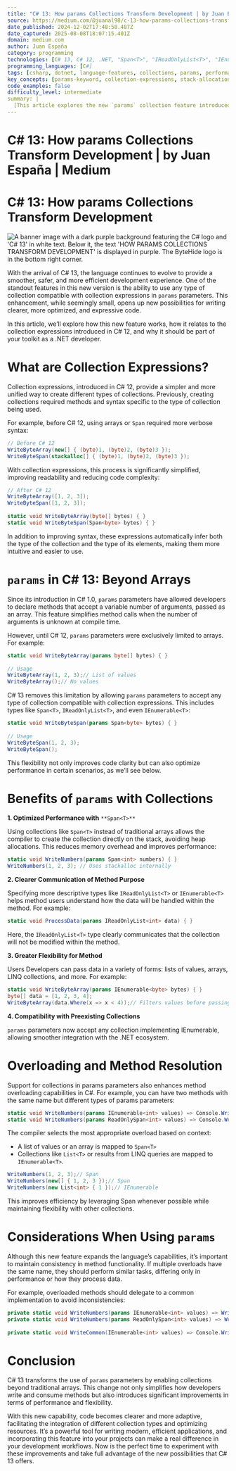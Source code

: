 ```yaml
---
title: "C# 13: How params Collections Transform Development | by Juan España | Medium"
source: https://medium.com/@juanal98/c-13-how-params-collections-transform-development-abdcc1729d4d
date_published: 2024-12-02T17:48:58.487Z
date_captured: 2025-08-08T18:07:15.401Z
domain: medium.com
author: Juan España
category: programming
technologies: [C# 13, C# 12, .NET, "Span<T>", "IReadOnlyList<T>", "IEnumerable<T>", LINQ]
programming_languages: [C#]
tags: [csharp, dotnet, language-features, collections, params, performance, code-optimization, csharp-13, csharp-12]
key_concepts: [params-keyword, collection-expressions, stack-allocation, heap-allocation, method-overloading, type-inference, code-readability]
code_examples: false
difficulty_level: intermediate
summary: |
  [This article explores the new `params` collection feature introduced in C# 13, which extends the `params` keyword to accept any collection type compatible with C# 12's collection expressions, moving beyond the previous array-only limitation. It highlights how this enhancement improves code clarity, flexibility, and performance, particularly when using `Span<T>` for stack allocations. The author details the benefits, such as optimized performance, clearer method intent, and greater flexibility for method users. The article also discusses method overloading and resolution with the new `params` capabilities, providing practical C# code examples throughout.]
---
```

# C# 13: How params Collections Transform Development | by Juan España | Medium

# C# 13: How params Collections Transform Development

![A banner image with a dark purple background featuring the C# logo and 'C# 13' in white text. Below it, the text 'HOW PARAMS COLLECTIONS TRANSFORM DEVELOPMENT' is displayed in purple. The ByteHide logo is in the bottom right corner.](https://miro.medium.com/v2/resize:fit:700/1*eB9dvMfHO-mYLRjcDqwlTg.png)

With the arrival of C# 13, the language continues to evolve to provide a smoother, safer, and more efficient development experience. One of the standout features in this new version is the ability to use any type of collection compatible with collection expressions in `params` parameters. This enhancement, while seemingly small, opens up new possibilities for writing clearer, more optimized, and expressive code.

In this article, we’ll explore how this new feature works, how it relates to the collection expressions introduced in C# 12, and why it should be part of your toolkit as a .NET developer.

# What are Collection Expressions?

Collection expressions, introduced in C# 12, provide a simpler and more unified way to create different types of collections. Previously, creating collections required methods and syntax specific to the type of collection being used.

For example, before C# 12, using arrays or `Span` required more verbose syntax:

```csharp
// Before C# 12  
WriteByteArray(new[] { (byte)1, (byte)2, (byte)3 });  
WriteByteSpan(stackalloc[] { (byte)1, (byte)2, (byte)3 });
```

With collection expressions, this process is significantly simplified, improving readability and reducing code complexity:

```csharp
// After C# 12  
WriteByteArray([1, 2, 3]);  
WriteByteSpan([1, 2, 3]);  
  
static void WriteByteArray(byte[] bytes) { }  
static void WriteByteSpan(Span<byte> bytes) { }
```

In addition to improving syntax, these expressions automatically infer both the type of the collection and the type of its elements, making them more intuitive and easier to use.

# `params` in C# 13: Beyond Arrays

Since its introduction in C# 1.0, `params` parameters have allowed developers to declare methods that accept a variable number of arguments, passed as an array. This feature simplifies method calls when the number of arguments is unknown at compile time.

However, until C# 12, `params` parameters were exclusively limited to arrays. For example:

```csharp
static void WriteByteArray(params byte[] bytes) { }  
  
// Usage  
WriteByteArray(1, 2, 3);// List of values  
WriteByteArray();// No values
```

C# 13 removes this limitation by allowing `params` parameters to accept any type of collection compatible with collection expressions. This includes types like `Span<T>`, `IReadOnlyList<T>`, and even `IEnumerable<T>`:

```csharp
static void WriteByteSpan(params Span<byte> bytes) { }  
  
// Usage  
WriteByteSpan(1, 2, 3);  
WriteByteSpan();
```

This flexibility not only improves code clarity but can also optimize performance in certain scenarios, as we’ll see below.

# Benefits of `params` with Collections

**1. Optimized Performance with** `**Span<T>**`

Using collections like `Span<T>` instead of traditional arrays allows the compiler to create the collection directly on the stack, avoiding heap allocations. This reduces memory overhead and improves performance:

```csharp
static void WriteNumbers(params Span<int> numbers) { }   
WriteNumbers(1, 2, 3); // Uses stackalloc internally
```

**2. Clearer Communication of Method Purpose**

Specifying more descriptive types like `IReadOnlyList<T>` or `IEnumerable<T>` helps method users understand how the data will be handled within the method. For example:

```csharp
static void ProcessData(params IReadOnlyList<int> data) { }
```

Here, the `IReadOnlyList<T>` type clearly communicates that the collection will not be modified within the method.

**3. Greater Flexibility for Method**

Users Developers can pass data in a variety of forms: lists of values, arrays, LINQ collections, and more. For example:

```csharp
static void WriteByteArray(params IEnumerable<byte> bytes) { }    
byte[] data = [1, 2, 3, 4];    
WriteByteArray(data.Where(x => x < 4));// Filters values before passing
```

**4. Compatibility with Preexisting Collections**

`params` parameters now accept any collection implementing IEnumerable, allowing smoother integration with the .NET ecosystem.

# Overloading and Method Resolution

Support for collections in params parameters also enhances method overloading capabilities in C#. For example, you can have two methods with the same name but different types of params parameters:

```csharp
static void WriteNumbers(params IEnumerable<int> values) => Console.WriteLine("IEnumerable");  
static void WriteNumbers(params ReadOnlySpan<int> values) => Console.WriteLine("Span");
```

The compiler selects the most appropriate overload based on context:

*   A list of values or an array is mapped to `Span<T>`
*   Collections like `List<T>` or results from LINQ queries are mapped to `IEnumerable<T>`.

```csharp
WriteNumbers(1, 2, 3);// Span  
WriteNumbers(new[] { 1, 2, 3 });// Span  
WriteNumbers(new List<int> { 1 });// IEnumerable
```

This improves efficiency by leveraging Span whenever possible while maintaining flexibility with other collections.

# Considerations When Using `params`

Although this new feature expands the language’s capabilities, it’s important to maintain consistency in method functionality. If multiple overloads have the same name, they should perform similar tasks, differing only in performance or how they process data.

For example, overloaded methods should delegate to a common implementation to avoid inconsistencies:

```csharp
private static void WriteNumbers(params IEnumerable<int> values) => WriteCommon(values);  
private static void WriteNumbers(params ReadOnlySpan<int> values) => WriteCommon(values.ToArray());  
  
private static void WriteCommon(IEnumerable<int> values) => Console.WriteLine(string.Join(", ", values));
```

# Conclusion

C# 13 transforms the use of `params` parameters by enabling collections beyond traditional arrays. This change not only simplifies how developers write and consume methods but also introduces significant improvements in terms of performance and flexibility.

With this new capability, code becomes clearer and more adaptive, facilitating the integration of different collection types and optimizing resources. It’s a powerful tool for writing modern, efficient applications, and incorporating this feature into your projects can make a real difference in your development workflows. Now is the perfect time to experiment with these improvements and take full advantage of the new possibilities that C# 13 offers.
